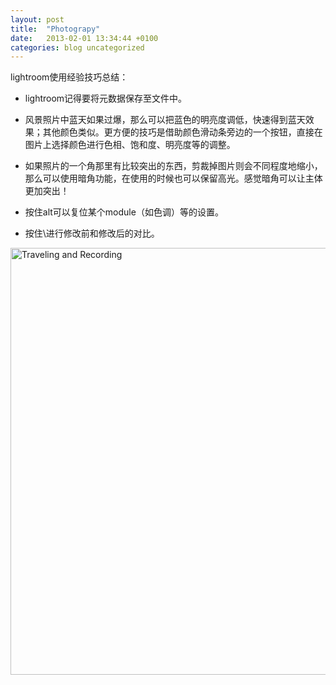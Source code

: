 ```yaml
---
layout: post
title:  "Photograpy"
date:   2013-02-01 13:34:44 +0100
categories: blog uncategorized
---
```




lightroom使用经验技巧总结：
    
* lightroom记得要将元数据保存至文件中。

* 风景照片中蓝天如果过爆，那么可以把蓝色的明亮度调低，快速得到蓝天效果；其他颜色类似。更方便的技巧是借助颜色滑动条旁边的一个按钮，直接在图片上选择颜色进行色相、饱和度、明亮度等的调整。

* 如果照片的一个角那里有比较突出的东西，剪裁掉图片则会不同程度地缩小，那么可以使用暗角功能，在使用的时候也可以保留高光。感觉暗角可以让主体更加突出！

* 按住alt可以复位某个module（如色调）等的设置。
* 按住\进行修改前和修改后的对比。

<a data-flickr-embed="true"  href="https://www.flickr.com/photos/godoorsun/albums/72157634048183048" title="Traveling and Recording"><img src="https://farm9.staticflickr.com/8128/8826963488_5beb227492_b.jpg" width="1024" height="683" alt="Traveling and Recording"></a><script async src="//embedr.flickr.com/assets/client-code.js" charset="utf-8"></script>
